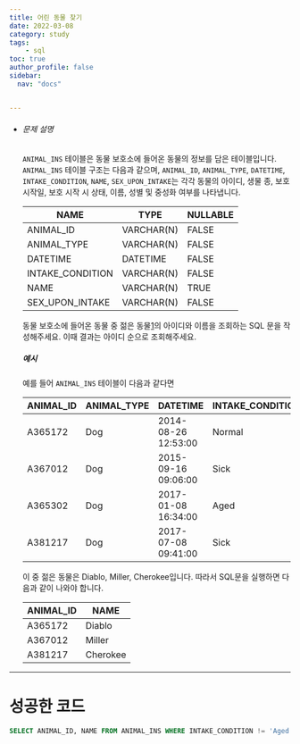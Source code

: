 ```yaml
---
title: 어린 동물 찾기
date: 2022-03-08
category: study
tags:
    - sql
toc: true
author_profile: false
sidebar:
  nav: "docs"


---
```


- ###### 문제 설명

  `ANIMAL_INS` 테이블은 동물 보호소에 들어온 동물의 정보를 담은 테이블입니다. `ANIMAL_INS` 테이블 구조는 다음과 같으며, `ANIMAL_ID`, `ANIMAL_TYPE`, `DATETIME`, `INTAKE_CONDITION`, `NAME`, `SEX_UPON_INTAKE`는 각각 동물의 아이디, 생물 종, 보호 시작일, 보호 시작 시 상태, 이름, 성별 및 중성화 여부를 나타냅니다.

  | NAME             | TYPE       | NULLABLE |
  | ---------------- | ---------- | -------- |
  | ANIMAL_ID        | VARCHAR(N) | FALSE    |
  | ANIMAL_TYPE      | VARCHAR(N) | FALSE    |
  | DATETIME         | DATETIME   | FALSE    |
  | INTAKE_CONDITION | VARCHAR(N) | FALSE    |
  | NAME             | VARCHAR(N) | TRUE     |
  | SEX_UPON_INTAKE  | VARCHAR(N) | FALSE    |
  
  동물 보호소에 들어온 동물 중 젊은 동물[1](https://programmers.co.kr/learn/courses/30/lessons/59037#fn1)의 아이디와 이름을 조회하는 SQL 문을 작성해주세요. 이때 결과는 아이디 순으로 조회해주세요.
  
  ##### 예시
  
  예를 들어 `ANIMAL_INS` 테이블이 다음과 같다면
  
  | ANIMAL_ID | ANIMAL_TYPE | DATETIME            | INTAKE_CONDITION | NAME     | SEX_UPON_INTAKE |
  | --------- | ----------- | ------------------- | ---------------- | -------- | --------------- |
  | A365172   | Dog         | 2014-08-26 12:53:00 | Normal           | Diablo   | Neutered Male   |
  | A367012   | Dog         | 2015-09-16 09:06:00 | Sick             | Miller   | Neutered Male   |
  | A365302   | Dog         | 2017-01-08 16:34:00 | Aged             | Minnie   | Spayed Female   |
  | A381217   | Dog         | 2017-07-08 09:41:00 | Sick             | Cherokee | Neutered Male   |
  
  이 중 젊은 동물은 Diablo, Miller, Cherokee입니다. 따라서 SQL문을 실행하면 다음과 같이 나와야 합니다.
  
  | ANIMAL_ID | NAME     |
  | --------- | -------- |
  | A365172   | Diablo   |
  | A367012   | Miller   |
  | A381217   | Cherokee |
  
  

------

# 성공한 코드

```sql
SELECT ANIMAL_ID, NAME FROM ANIMAL_INS WHERE INTAKE_CONDITION != 'Aged'
```

